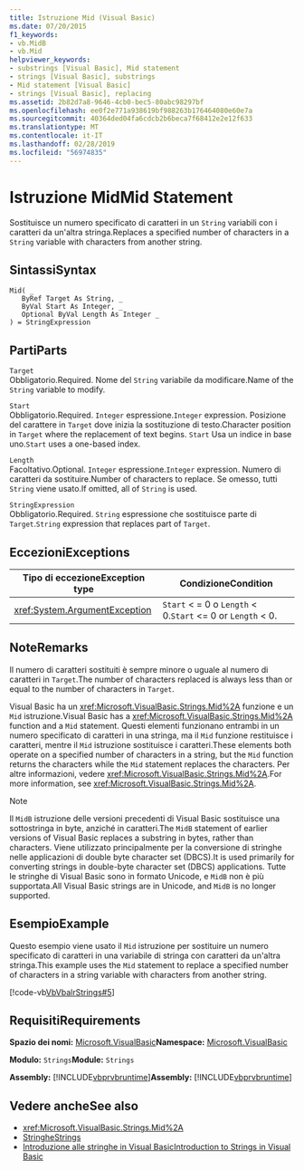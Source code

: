 ```yaml
---
title: Istruzione Mid (Visual Basic)
ms.date: 07/20/2015
f1_keywords:
- vb.MidB
- vb.Mid
helpviewer_keywords:
- substrings [Visual Basic], Mid statement
- strings [Visual Basic], substrings
- Mid statement [Visual Basic]
- strings [Visual Basic], replacing
ms.assetid: 2b82d7a8-9646-4cb0-bec5-80abc98297bf
ms.openlocfilehash: ee0f2e771a938619bf988263b176464080e60e7a
ms.sourcegitcommit: 40364ded04fa6cdcb2b6beca7f68412e2e12f633
ms.translationtype: MT
ms.contentlocale: it-IT
ms.lasthandoff: 02/28/2019
ms.locfileid: "56974835"
---
```

# <a name="mid-statement"></a><span data-ttu-id="3018f-102">Istruzione Mid</span><span class="sxs-lookup"><span data-stu-id="3018f-102">Mid Statement</span></span>
<span data-ttu-id="3018f-103">Sostituisce un numero specificato di caratteri in un `String` variabili con i caratteri da un'altra stringa.</span><span class="sxs-lookup"><span data-stu-id="3018f-103">Replaces a specified number of characters in a `String` variable with characters from another string.</span></span>  
  
## <a name="syntax"></a><span data-ttu-id="3018f-104">Sintassi</span><span class="sxs-lookup"><span data-stu-id="3018f-104">Syntax</span></span>  
  
```  
Mid( _  
   ByRef Target As String, _  
   ByVal Start As Integer, _  
   Optional ByVal Length As Integer _  
) = StringExpression  
```  
  
## <a name="parts"></a><span data-ttu-id="3018f-105">Parti</span><span class="sxs-lookup"><span data-stu-id="3018f-105">Parts</span></span>  
 `Target`  
 <span data-ttu-id="3018f-106">Obbligatorio.</span><span class="sxs-lookup"><span data-stu-id="3018f-106">Required.</span></span> <span data-ttu-id="3018f-107">Nome del `String` variabile da modificare.</span><span class="sxs-lookup"><span data-stu-id="3018f-107">Name of the `String` variable to modify.</span></span>  
  
 `Start`  
 <span data-ttu-id="3018f-108">Obbligatorio.</span><span class="sxs-lookup"><span data-stu-id="3018f-108">Required.</span></span> <span data-ttu-id="3018f-109">`Integer` espressione.</span><span class="sxs-lookup"><span data-stu-id="3018f-109">`Integer` expression.</span></span> <span data-ttu-id="3018f-110">Posizione del carattere in `Target` dove inizia la sostituzione di testo.</span><span class="sxs-lookup"><span data-stu-id="3018f-110">Character position in `Target` where the replacement of text begins.</span></span> <span data-ttu-id="3018f-111">`Start` Usa un indice in base uno.</span><span class="sxs-lookup"><span data-stu-id="3018f-111">`Start` uses a one-based index.</span></span>  
  
 `Length`  
 <span data-ttu-id="3018f-112">Facoltativo.</span><span class="sxs-lookup"><span data-stu-id="3018f-112">Optional.</span></span> <span data-ttu-id="3018f-113">`Integer` espressione.</span><span class="sxs-lookup"><span data-stu-id="3018f-113">`Integer` expression.</span></span> <span data-ttu-id="3018f-114">Numero di caratteri da sostituire.</span><span class="sxs-lookup"><span data-stu-id="3018f-114">Number of characters to replace.</span></span> <span data-ttu-id="3018f-115">Se omesso, tutti `String` viene usato.</span><span class="sxs-lookup"><span data-stu-id="3018f-115">If omitted, all of `String` is used.</span></span>  
  
 `StringExpression`  
 <span data-ttu-id="3018f-116">Obbligatorio.</span><span class="sxs-lookup"><span data-stu-id="3018f-116">Required.</span></span> <span data-ttu-id="3018f-117">`String` espressione che sostituisce parte di `Target`.</span><span class="sxs-lookup"><span data-stu-id="3018f-117">`String` expression that replaces part of `Target`.</span></span>  
  
## <a name="exceptions"></a><span data-ttu-id="3018f-118">Eccezioni</span><span class="sxs-lookup"><span data-stu-id="3018f-118">Exceptions</span></span>  
  
|<span data-ttu-id="3018f-119">Tipo di eccezione</span><span class="sxs-lookup"><span data-stu-id="3018f-119">Exception type</span></span>|<span data-ttu-id="3018f-120">Condizione</span><span class="sxs-lookup"><span data-stu-id="3018f-120">Condition</span></span>|  
|--------------------|---------------|  
|<xref:System.ArgumentException>|<span data-ttu-id="3018f-121">`Start` < = 0 o `Length` < 0.</span><span class="sxs-lookup"><span data-stu-id="3018f-121">`Start` <= 0 or `Length` < 0.</span></span>|  
  
## <a name="remarks"></a><span data-ttu-id="3018f-122">Note</span><span class="sxs-lookup"><span data-stu-id="3018f-122">Remarks</span></span>  
 <span data-ttu-id="3018f-123">Il numero di caratteri sostituiti è sempre minore o uguale al numero di caratteri in `Target`.</span><span class="sxs-lookup"><span data-stu-id="3018f-123">The number of characters replaced is always less than or equal to the number of characters in `Target`.</span></span>  
  
 <span data-ttu-id="3018f-124">Visual Basic ha un <xref:Microsoft.VisualBasic.Strings.Mid%2A> funzione e un `Mid` istruzione.</span><span class="sxs-lookup"><span data-stu-id="3018f-124">Visual Basic has a <xref:Microsoft.VisualBasic.Strings.Mid%2A> function and a `Mid` statement.</span></span> <span data-ttu-id="3018f-125">Questi elementi funzionano entrambi in un numero specificato di caratteri in una stringa, ma il `Mid` funzione restituisce i caratteri, mentre il `Mid` istruzione sostituisce i caratteri.</span><span class="sxs-lookup"><span data-stu-id="3018f-125">These elements both operate on a specified number of characters in a string, but the `Mid` function returns the characters while the `Mid` statement replaces the characters.</span></span> <span data-ttu-id="3018f-126">Per altre informazioni, vedere <xref:Microsoft.VisualBasic.Strings.Mid%2A>.</span><span class="sxs-lookup"><span data-stu-id="3018f-126">For more information, see <xref:Microsoft.VisualBasic.Strings.Mid%2A>.</span></span>  
  
> [!NOTE]
>  <span data-ttu-id="3018f-127">Il `MidB` istruzione delle versioni precedenti di Visual Basic sostituisce una sottostringa in byte, anziché in caratteri.</span><span class="sxs-lookup"><span data-stu-id="3018f-127">The `MidB` statement of earlier versions of Visual Basic replaces a substring in bytes, rather than characters.</span></span> <span data-ttu-id="3018f-128">Viene utilizzato principalmente per la conversione di stringhe nelle applicazioni di double byte character set (DBCS).</span><span class="sxs-lookup"><span data-stu-id="3018f-128">It is used primarily for converting strings in double-byte character set (DBCS) applications.</span></span> <span data-ttu-id="3018f-129">Tutte le stringhe di Visual Basic sono in formato Unicode, e `MidB` non è più supportata.</span><span class="sxs-lookup"><span data-stu-id="3018f-129">All Visual Basic strings are in Unicode, and `MidB` is no longer supported.</span></span>  
  
## <a name="example"></a><span data-ttu-id="3018f-130">Esempio</span><span class="sxs-lookup"><span data-stu-id="3018f-130">Example</span></span>  
 <span data-ttu-id="3018f-131">Questo esempio viene usato il `Mid` istruzione per sostituire un numero specificato di caratteri in una variabile di stringa con caratteri da un'altra stringa.</span><span class="sxs-lookup"><span data-stu-id="3018f-131">This example uses the `Mid` statement to replace a specified number of characters in a string variable with characters from another string.</span></span>  
  
 [!code-vb[VbVbalrStrings#5](~/samples/snippets/visualbasic/VS_Snippets_VBCSharp/VbVbalrStrings/VB/Class1.vb#5)]  
  
## <a name="requirements"></a><span data-ttu-id="3018f-132">Requisiti</span><span class="sxs-lookup"><span data-stu-id="3018f-132">Requirements</span></span>  
 <span data-ttu-id="3018f-133">**Spazio dei nomi:** [Microsoft.VisualBasic](../../../visual-basic/language-reference/runtime-library-members.md)</span><span class="sxs-lookup"><span data-stu-id="3018f-133">**Namespace:** [Microsoft.VisualBasic](../../../visual-basic/language-reference/runtime-library-members.md)</span></span>  
  
 <span data-ttu-id="3018f-134">**Modulo:** `Strings`</span><span class="sxs-lookup"><span data-stu-id="3018f-134">**Module:** `Strings`</span></span>  
  
 <span data-ttu-id="3018f-135">**Assembly:** [!INCLUDE[vbprvbruntime](~/includes/vbprvbruntime-md.md)]</span><span class="sxs-lookup"><span data-stu-id="3018f-135">**Assembly:** [!INCLUDE[vbprvbruntime](~/includes/vbprvbruntime-md.md)]</span></span>  
  
## <a name="see-also"></a><span data-ttu-id="3018f-136">Vedere anche</span><span class="sxs-lookup"><span data-stu-id="3018f-136">See also</span></span>
- <xref:Microsoft.VisualBasic.Strings.Mid%2A>
- [<span data-ttu-id="3018f-137">Stringhe</span><span class="sxs-lookup"><span data-stu-id="3018f-137">Strings</span></span>](../../../visual-basic/programming-guide/language-features/strings/index.md)
- [<span data-ttu-id="3018f-138">Introduzione alle stringhe in Visual Basic</span><span class="sxs-lookup"><span data-stu-id="3018f-138">Introduction to Strings in Visual Basic</span></span>](../../../visual-basic/programming-guide/language-features/strings/introduction-to-strings.md)
